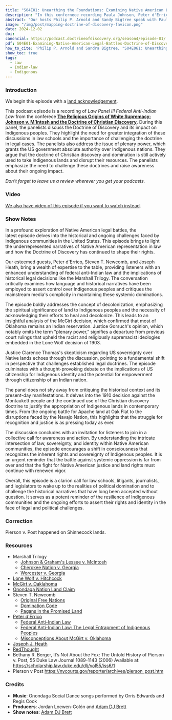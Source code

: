 ```yaml
---
title: "S04E01: Unearthing the Foundations: Examining Native American Legal Battles and the Doctrine of Discovery" 
description: "In this confernece recording Paula Johnson, Peter d'Errico, Joseph J. Heath, and Steven T. Newcomb discusson the legacy and impact of Johnson v. M'Intosh."
abstract: "Our hosts Philip P. Arnold and Sandy Bigtree speak with Paula Johnson, Peter d'Errico, Joseph J. Heath, Steven T. Newcomb - In this confernece recording Paula Johnson, Peter d'Errico, Joseph J. Heath, and Steven T. Newcomb discusson the legacy and impact of Johnson v. M'Intosh."
image: "/img/post/mapping-doctrine-of-discovery-favicon.png"
date: 2024-12-02
doi: 
canoncial: https://podcast.doctrineofdiscovery.org/season4/episode-01/
pdf: S04E01-Examining-Native-American-Legal-Battles-Doctrine-of-Discovery.pdf
how_to_cite: 'Philip P. Arnold and Sandra Bigtree, "S04E061: Unearthing the Foundations: Examining Native American Legal Battles and the Doctrine of Discovery," _Mapping the Doctrine of Discovery_ (Podcast), February 03, 2024.'
show_toc: true
tags: 
  - Law
  - Indian-law
  - Indigenous
---
```

### Introduction

We begin this episode with a [land acknowledgement](https://podcast.doctrineofdiscovery.org/land/).

This podcast episode is a recording of *Law Panel III Federal Anti-Indian Law* from the conferece [**The Religious Origins of White Supremacy: Johnson v. M’Intosh and the Doctrine of Christian Discovery**](https://doctrineofdiscovery.org/blog/conference-schedule/). During this panel, the panelists discuss the Doctrine of Discovery and its impact on Indigenous peoples. They highlight the need for greater integration of these discussions in law schools and the importance of challenging the doctrine in legal cases. The panelists also address the issue of plenary power, which grants the US government absolute authority over Indigenous nations. They argue that the doctrine of Christian discovery and domination is still actively used to take Indigenous lands and disrupt their resources. The panelists emphasize the need to challenge these doctrines and raise awareness about their ongoing impact.

*Don't forget to leave us a review wherever you get your podcasts.*

### Video
[We also have video of this episode if you want to watch instead](https://youtu.be/gG_jb8pYY2w?si=lWB8SOzNoGtyGvko).

### Show Notes
In a profound exploration of Native American legal battles, the latest episode delves into the historical and ongoing challenges faced by Indigenous communities in the United States. This episode brings to light the underrepresented narratives of Native American representation in law and how the Doctrine of Discovery has continued to shape their rights.

Our esteemed guests, Peter d'Errico, Steven T. Newcomb, and Joseph Heath, bring a wealth of expertise to the table, providing listeners with an enhanced understanding of federal anti-Indian law and the implications of historical legal decisions like the Marshall Trilogy. The conversation critically examines how language and historical narratives have been employed to assert control over Indigenous peoples and critiques the mainstream media's complicity in maintaining these systemic dominations.

The episode boldly addresses the concept of decolonization, emphasizing the spiritual significance of land to Indigenous peoples and the necessity of acknowledging their efforts to heal and decolonize. This leads to an insightful analysis of the McGirt decision, which confirmed that most of Oklahoma remains an Indian reservation. Justice Gorsuch's opinion, which notably omits the term "plenary power," signifies a departure from previous court rulings that upheld the racist and religiously supremacist ideologies embedded in the Lone Wolf decision of 1903.

Justice Clarence Thomas's skepticism regarding US sovereignty over Native lands echoes through the discussion, pointing to a fundamental shift in perspective that challenges established legal doctrines. The episode culminates with a thought-provoking debate on the implications of US citizenship for Indigenous identity and the potential for empowerment through citizenship of an Indian nation.

The panel does not shy away from critiquing the historical context and its present-day manifestations. It delves into the 1910 decision against the Montaukett people and the continued use of the Christian discovery doctrine to justify the appropriation of Indigenous lands in contemporary times. From the ongoing battle for Apache land at Oak Flat to the disruptions faced by the Navajo Nation, this highlights that the struggle for recognition and justice is as pressing today as ever.

The discussion concludes with an invitation for listeners to join in a collective call for awareness and action. By understanding the intricate intersection of law, sovereignty, and identity within Native American communities, the episode encourages a shift in consciousness that recognizes the inherent rights and sovereignty of Indigenous peoples. It is an urgent reminder that the battle against systemic oppression is far from over and that the fight for Native American justice and land rights must continue with renewed vigor.

Overall, this episode is a clarion call for law schools, litigants, journalists, and legislators to wake up to the realities of political domination and to challenge the historical narratives that have long been accepted without question. It serves as a potent reminder of the resilience of Indigenous communities and the ongoing efforts to assert their rights and identity in the face of legal and political challenges.

### Correction
Pierson v. Post happened on Shinnecock lands.


### Resources
* Marshall Trilogy
  * [Johnson & Graham's Lessee v. McIntosh](https://www.oyez.org/cases/1789-1850/21us543)
  * [Cherokee Nation v. Georgia](https://supreme.justia.com/cases/federal/us/30/1/)
  * [Worcester v. Georgia](https://www.oyez.org/cases/1789-1850/31us515)
* [Lone Wolf v. Hitchcock](https://supreme.justia.com/cases/federal/us/187/553/)
* [McGirt v. Oaklahoma](https://www.supremecourt.gov/opinions/19pdf/18-9526_9okb.pdf)
* [Onondaga Nation Land Claim](https://www.onondaganation.org/land-rights/)
* Steven T. Newcomb
  * [Original Free Nations](https://originalfreenations.com/)
  * [Domination Code](https://vimeo.com/ondemand/dominationcode)
  * [Pagans in the Promised Land](https://www.chicagoreviewpress.com/pagans-in-the-promised-land-products-9781555916428.php)
* [Peter d'Errico](https://substack.com/@peterderrico)
    * [Federal Anti-Indian Law](https://www.bloomsbury.com/us/federal-antiindian-law-9781440879210/)
    * [Federal Anti-Indian Law: The Legal Entrapment of Indigenous Peoples](https://canopyforum.org/2023/03/07/federal-anti-indian-law-the-legal-entrapment-of-indigenous-peoples)
    * [Misconceptions About McGirt v. Oklahoma](https://websites.umass.edu/derrico/2020/09/14/misconceptions-about-mcgirt-v-oklahoma/)
* [Joseph J. Heath](https://doctrineofdiscovery.org/authors/joseph-heath)
* [RedThought](https://www.redthought.org/)
* Bethany R. Berger, It’s Not About the Fox: The Untold History of Pierson v. Post, 55 Duke Law Journal 1089-1143 (2006)
Available at: <https://scholarship.law.duke.edu/dlj/vol55/iss6/1>
* Pierson v Post <https://nycourts.gov/reporter/archives/pierson_post.htm>


### Credits

- **Music**: Onondaga Social Dance songs performed by Orris Edwards and Regis Cook
- **Producers**: Jordan Loewen-Colón and [Adam DJ Brett](https://adamdjbrett.com)
- **Show notes**: [Adam DJ Brett](https://adamdjbrett.com)

